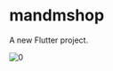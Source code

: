 # mandmshop

A new Flutter project.

![0](https://user-images.githubusercontent.com/106692644/217430254-b31648eb-a4c6-4ada-98d8-cbc2edba4273.png)
